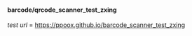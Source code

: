 #### barcode/qrcode_scanner_test_zxing

*test url* = https://ppoox.github.io/barcode_scanner_test_zxing
